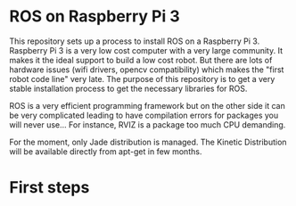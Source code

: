 # ROS on Raspberry Pi 3
This repository sets up a process to install ROS on a Raspberry Pi 3.
Raspberry Pi 3 is a very low cost computer with a very large community. It makes it the ideal support to build a low cost robot. But there are lots of hardware issues (wifi drivers, opencv compatibility) which makes the "first robot code line" very late. The purpose of this repository is to get a very stable installation process to get the necessary libraries for ROS.

ROS is a very efficient programming framework but on the other side it can be very complicated leading to have compilation errors for packages you will never use... For instance, RVIZ is a package too much CPU demanding.

For the moment, only Jade distribution is managed. The Kinetic Distribution will be available directly from apt-get in few months.

# First steps
